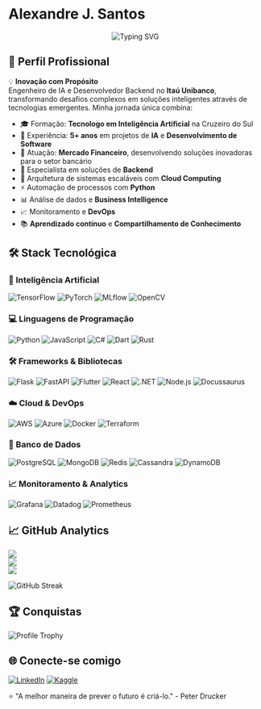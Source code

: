# Alexandre J. Santos

<div align="center">
  <img src="https://readme-typing-svg.demolab.com?font=Fira+Code&pause=1000&color=22D35E&width=435&lines=AI+Engineer+%7C+Backend+Developer" alt="Typing SVG" />
</div>

## 🚀 Perfil Profissional

💡 **Inovação com Propósito**  
Engenheiro de IA e Desenvolvedor Backend no **Itaú Unibanco**, transformando desafios complexos em soluções inteligentes através de tecnologias emergentes. Minha jornada única combina:

- 🎓 Formação: **Tecnologo em Inteligência Artificial** na Cruzeiro do Sul
- 🚀 Experiência: **5+ anos** em projetos de **IA** e **Desenvolvimento de Software**
- 💼 Atuação: **Mercado Financeiro**, desenvolvendo soluções inovadoras para o setor bancário
- 🤖 Especialista em soluções de **Backend**
- 🔧 Arquitetura de sistemas escaláveis com **Cloud Computing**
- ⚡ Automação de processos com **Python**
- 📊 Análise de dados e **Business Intelligence**
- 📈 Monitoramento e **DevOps**
- 📚 **Aprendizado contínuo** e **Compartilhamento de Conhecimento**


## 🛠️ Stack Tecnológica

### 🤖 Inteligência Artificial
![TensorFlow](https://img.shields.io/badge/TensorFlow-FF6F00?logo=tensorflow&logoColor=white)
![PyTorch](https://img.shields.io/badge/PyTorch-EE4C2C?logo=pytorch&logoColor=white)
![MLflow](https://img.shields.io/badge/MLflow-0194E2?logo=mlflow&logoColor=white)
![OpenCV](https://img.shields.io/badge/OpenCV-5C3EE8?logo=opencv&logoColor=white)

### 💻 Linguagens de Programação
![Python](https://img.shields.io/badge/Python-3776AB?logo=python&logoColor=white)
![JavaScript](https://img.shields.io/badge/JavaScript-F7DF1E?logo=javascript&logoColor=black)
![C#](https://img.shields.io/badge/C%23-239120?logo=csharp&logoColor=white)
![Dart](https://img.shields.io/badge/Dart-0175C2?logo=dart&logoColor=white)
![Rust](https://img.shields.io/badge/Rust-000000?logo=rust&logoColor=white)

### 🛠️ Frameworks & Bibliotecas
![Flask](https://img.shields.io/badge/Flask-000000?logo=flask&logoColor=white)
![FastAPI](https://img.shields.io/badge/FastAPI-009688?logo=fastapi&logoColor=white)
![Flutter](https://img.shields.io/badge/Flutter-02569B?logo=flutter&logoColor=white)
![React](https://img.shields.io/badge/React-61DAFB?logo=react&logoColor=white)
![.NET](https://img.shields.io/badge/.NET-512BD4?logo=dotnet&logoColor=white)
![Node.js](https://img.shields.io/badge/Node.js-339933?logo=node.js&logoColor=white)
![Docussaurus](https://img.shields.io/badge/Docussaurus-34495E?logo=docusaurus&logoColor=white)

### ☁️ Cloud & DevOps
![AWS](https://img.shields.io/badge/AWS-232F3E?logo=amazonaws&logoColor=white)
![Azure](https://img.shields.io/badge/Azure-0089D6?logo=microsoftazure&logoColor=white)
![Docker](https://img.shields.io/badge/Docker-2496ED?logo=docker&logoColor=white)
![Terraform](https://img.shields.io/badge/Terraform-7B42BC?logo=terraform&logoColor=white)

### 💾 Banco de Dados
![PostgreSQL](https://img.shields.io/badge/PostgreSQL-4169E1?logo=postgresql&logoColor=white)
![MongoDB](https://img.shields.io/badge/MongoDB-47A248?logo=mongodb&logoColor=white)
![Redis](https://img.shields.io/badge/Redis-DC382D?logo=redis&logoColor=white)
![Cassandra](https://img.shields.io/badge/Cassandra-1287B1?logo=apachecassandra&logoColor=white)
![DynamoDB](https://img.shields.io/badge/DynamoDB-4053D6?logo=amazondynamodb&logoColor=white)

### 📈 Monitoramento & Analytics
![Grafana](https://img.shields.io/badge/Grafana-F46800?logo=grafana&logoColor=white)
![Datadog](https://img.shields.io/badge/Datadog-632CA6?logo=datadog&logoColor=white)
![Prometheus](https://img.shields.io/badge/Prometheus-E6522C?logo=prometheus&logoColor=white)

## 📈 GitHub Analytics

![](https://github-readme-stats.vercel.app/api?username=lexander91alfa&theme=shadow_green&hide_border=false&include_all_commits=true&count_private=false)<br/>
![](https://github-readme-streak-stats.herokuapp.com/?user=lexander91alfa&theme=shadow_green&hide_border=false)<br/>
![](https://github-readme-stats.vercel.app/api/top-langs/?username=lexander91alfa&theme=shadow_green&hide_border=false&include_all_commits=true&count_private=false&layout=compact)


![GitHub Streak](https://streak-stats.demolab.com/?user=lexander91alfa&theme=highcontrast)

## 🏆 Conquistas
![Profile Trophy](https://github-profile-trophy.vercel.app/?username=lexander91alfa&theme=onedark&no-bg=true&no-frame=true&column=7)

## 🌐 Conecte-se comigo
[![LinkedIn](https://img.shields.io/badge/LinkedIn-0077B5?style=for-the-badge&logo=linkedin&logoColor=white)](https://www.linkedin.com/in/alexandre-j-santos-368360174)
[![Kaggle](https://img.shields.io/badge/Kaggle-20BEFF?style=for-the-badge&logo=kaggle&logoColor=white)](https://www.kaggle.com/alexandremaximo)

⭐ "A melhor maneira de prever o futuro é criá-lo." - Peter Drucker
